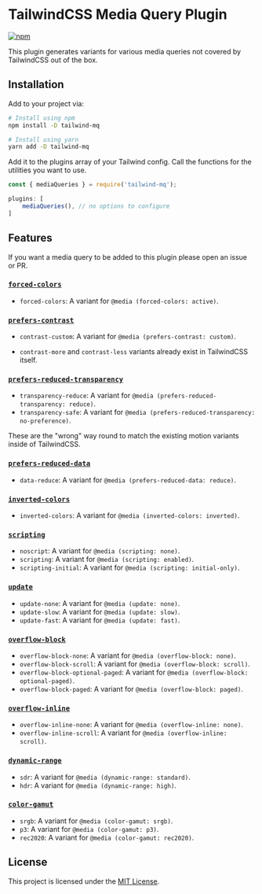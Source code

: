 # TailwindCSS Media Query Plugin

[![npm](https://img.shields.io/npm/v/tailwind-mq.svg?style=flat-square)](https://www.npmjs.com/package/tailwind-mq)

This plugin generates variants for various media queries not covered by TailwindCSS out of the box.

## Installation

Add to your project via:

```bash
# Install using npm
npm install -D tailwind-mq

# Install using yarn
yarn add -D tailwind-mq
```

Add it to the plugins array of your Tailwind config. Call the functions for the utilities you want to use.

```js
const { mediaQueries } = require('tailwind-mq');

plugins: [
	mediaQueries(), // no options to configure
]
```

## Features

If you want a media query to be added to this plugin please open an issue or PR.

### [`forced-colors`](https://developer.mozilla.org/en-US/docs/Web/CSS/@media/forced-colors)

- `forced-colors`: A variant for `@media (forced-colors: active)`.

### [`prefers-contrast`](https://developer.mozilla.org/en-US/docs/Web/CSS/@media/prefers-contrast)

- `contrast-custom`: A variant for `@media (prefers-contrast: custom)`.

- `contrast-more` and `contrast-less` variants already exist in TailwindCSS itself.

### [`prefers-reduced-transparency`](https://developer.mozilla.org/en-US/docs/Web/CSS/@media/prefers-reduced-transparency)

- `transparency-reduce`: A variant for `@media (prefers-reduced-transparency: reduce)`.
- `transparency-safe`: A variant for `@media (prefers-reduced-transparency: no-preference)`.

These are the "wrong" way round to match the existing motion variants inside of TailwindCSS.

### [`prefers-reduced-data`](https://developer.mozilla.org/en-US/docs/Web/CSS/@media/prefers-reduced-data)

- `data-reduce`: A variant for `@media (prefers-reduced-data: reduce)`.

### [`inverted-colors`](https://developer.mozilla.org/en-US/docs/Web/CSS/@media/inverted-colors)

- `inverted-colors`: A variant for `@media (inverted-colors: inverted)`.

### [`scripting`](https://developer.mozilla.org/en-US/docs/Web/CSS/@media/scripting)

- `noscript`: A variant for `@media (scripting: none)`.
- `scripting`: A variant for `@media (scripting: enabled)`.
- `scripting-initial`: A variant for `@media (scripting: initial-only)`.

### [`update`](https://developer.mozilla.org/en-US/docs/Web/CSS/@media/update)

- `update-none`: A variant for `@media (update: none)`.
- `update-slow`: A variant for `@media (update: slow)`.
- `update-fast`: A variant for `@media (update: fast)`.

### [`overflow-block`](https://developer.mozilla.org/en-US/docs/Web/CSS/@media/overflow-block)

- `overflow-block-none`: A variant for `@media (overflow-block: none)`.
- `overflow-block-scroll`: A variant for `@media (overflow-block: scroll)`.
- `overflow-block-optional-paged`: A variant for `@media (overflow-block: optional-paged)`.
- `overflow-block-paged`: A variant for `@media (overflow-block: paged)`.

### [`overflow-inline`](https://developer.mozilla.org/en-US/docs/Web/CSS/@media/overflow-inline)

- `overflow-inline-none`: A variant for `@media (overflow-inline: none)`.
- `overflow-inline-scroll`: A variant for `@media (overflow-inline: scroll)`.

### [`dynamic-range`](https://developer.mozilla.org/en-US/docs/Web/CSS/@media/dynamic-range)

- `sdr`: A variant for `@media (dynamic-range: standard)`.
- `hdr`: A variant for `@media (dynamic-range: high)`.

### [`color-gamut`](https://developer.mozilla.org/en-US/docs/Web/CSS/@media/color-gamut)

- `srgb`: A variant for `@media (color-gamut: srgb)`.
- `p3`: A variant for `@media (color-gamut: p3)`.
- `rec2020`: A variant for `@media (color-gamut: rec2020)`.

## License

This project is licensed under the [MIT License](https://github.com/lukewarlow/tailwind-mq/blob/master/LICENSE).

